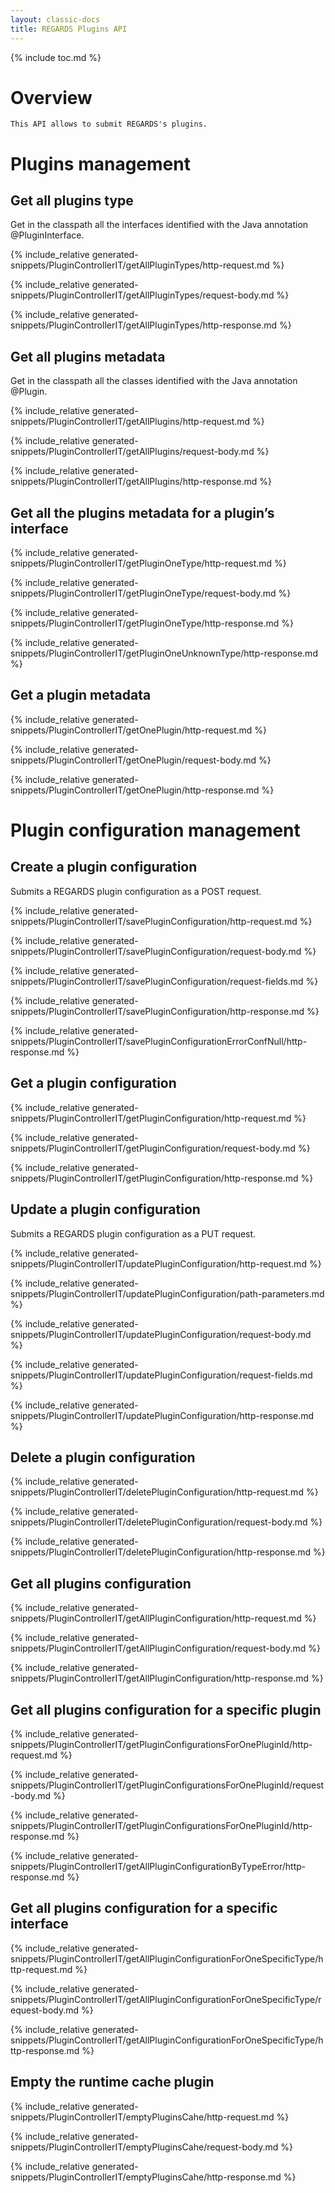 ```yaml
---
layout: classic-docs
title: REGARDS Plugins API
---
```


{% include toc.md %}

# Overview

    This API allows to submit REGARDS's plugins.

# Plugins management

## Get all plugins type

Get in the classpath all the interfaces identified with the Java
annotation @PluginInterface.

{% include_relative generated-snippets/PluginControllerIT/getAllPluginTypes/http-request.md %}

{% include_relative generated-snippets/PluginControllerIT/getAllPluginTypes/request-body.md %}

{% include_relative generated-snippets/PluginControllerIT/getAllPluginTypes/http-response.md %}

## Get all plugins metadata

Get in the classpath all the classes identified with the Java annotation
@Plugin.

{% include_relative generated-snippets/PluginControllerIT/getAllPlugins/http-request.md %}

{% include_relative generated-snippets/PluginControllerIT/getAllPlugins/request-body.md %}

{% include_relative generated-snippets/PluginControllerIT/getAllPlugins/http-response.md %}

## Get all the plugins metadata for a plugin’s interface

{% include_relative generated-snippets/PluginControllerIT/getPluginOneType/http-request.md %}

{% include_relative generated-snippets/PluginControllerIT/getPluginOneType/request-body.md %}

{% include_relative generated-snippets/PluginControllerIT/getPluginOneType/http-response.md %}

{% include_relative generated-snippets/PluginControllerIT/getPluginOneUnknownType/http-response.md %}

## Get a plugin metadata

{% include_relative generated-snippets/PluginControllerIT/getOnePlugin/http-request.md %}

{% include_relative generated-snippets/PluginControllerIT/getOnePlugin/request-body.md %}

{% include_relative generated-snippets/PluginControllerIT/getOnePlugin/http-response.md %}

# Plugin configuration management

## Create a plugin configuration

Submits a REGARDS plugin configuration as a POST request.

{% include_relative generated-snippets/PluginControllerIT/savePluginConfiguration/http-request.md %}

{% include_relative generated-snippets/PluginControllerIT/savePluginConfiguration/request-body.md %}

{% include_relative generated-snippets/PluginControllerIT/savePluginConfiguration/request-fields.md %}

{% include_relative generated-snippets/PluginControllerIT/savePluginConfiguration/http-response.md %}

{% include_relative generated-snippets/PluginControllerIT/savePluginConfigurationErrorConfNull/http-response.md %}

## Get a plugin configuration

{% include_relative generated-snippets/PluginControllerIT/getPluginConfiguration/http-request.md %}

{% include_relative generated-snippets/PluginControllerIT/getPluginConfiguration/request-body.md %}

{% include_relative generated-snippets/PluginControllerIT/getPluginConfiguration/http-response.md %}

## Update a plugin configuration

Submits a REGARDS plugin configuration as a PUT request.

{% include_relative generated-snippets/PluginControllerIT/updatePluginConfiguration/http-request.md %}

{% include_relative generated-snippets/PluginControllerIT/updatePluginConfiguration/path-parameters.md %}

{% include_relative generated-snippets/PluginControllerIT/updatePluginConfiguration/request-body.md %}

{% include_relative generated-snippets/PluginControllerIT/updatePluginConfiguration/request-fields.md %}

{% include_relative generated-snippets/PluginControllerIT/updatePluginConfiguration/http-response.md %}

## Delete a plugin configuration

{% include_relative generated-snippets/PluginControllerIT/deletePluginConfiguration/http-request.md %}

{% include_relative generated-snippets/PluginControllerIT/deletePluginConfiguration/request-body.md %}

{% include_relative generated-snippets/PluginControllerIT/deletePluginConfiguration/http-response.md %}

## Get all plugins configuration

{% include_relative generated-snippets/PluginControllerIT/getAllPluginConfiguration/http-request.md %}

{% include_relative generated-snippets/PluginControllerIT/getAllPluginConfiguration/request-body.md %}

{% include_relative generated-snippets/PluginControllerIT/getAllPluginConfiguration/http-response.md %}

## Get all plugins configuration for a specific plugin

{% include_relative generated-snippets/PluginControllerIT/getPluginConfigurationsForOnePluginId/http-request.md %}

{% include_relative generated-snippets/PluginControllerIT/getPluginConfigurationsForOnePluginId/request-body.md %}

{% include_relative generated-snippets/PluginControllerIT/getPluginConfigurationsForOnePluginId/http-response.md %}

{% include_relative generated-snippets/PluginControllerIT/getAllPluginConfigurationByTypeError/http-response.md %}

## Get all plugins configuration for a specific interface

{% include_relative generated-snippets/PluginControllerIT/getAllPluginConfigurationForOneSpecificType/http-request.md %}

{% include_relative generated-snippets/PluginControllerIT/getAllPluginConfigurationForOneSpecificType/request-body.md %}

{% include_relative generated-snippets/PluginControllerIT/getAllPluginConfigurationForOneSpecificType/http-response.md %}

## Empty the runtime cache plugin

{% include_relative generated-snippets/PluginControllerIT/emptyPluginsCahe/http-request.md %}

{% include_relative generated-snippets/PluginControllerIT/emptyPluginsCahe/request-body.md %}

{% include_relative generated-snippets/PluginControllerIT/emptyPluginsCahe/http-response.md %}
